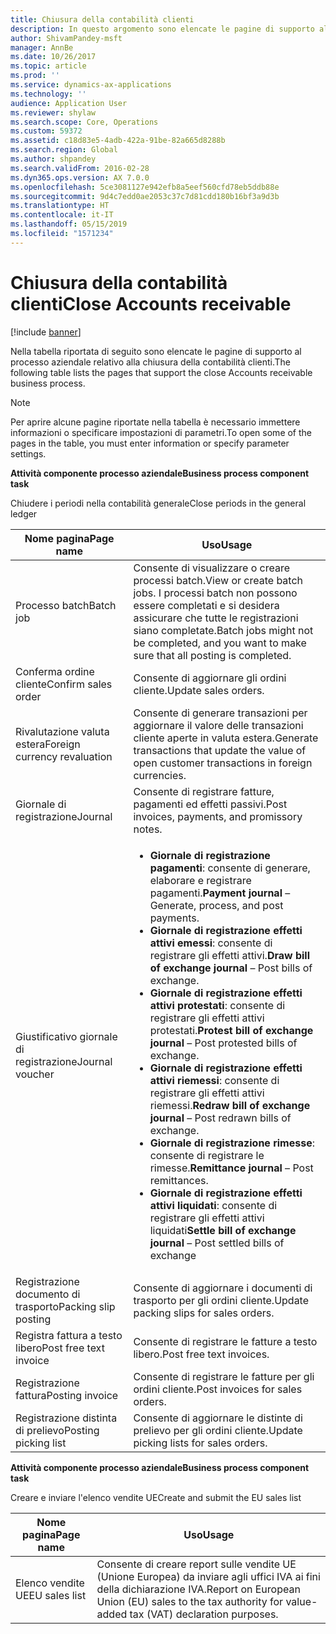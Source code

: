 ```yaml
---
title: Chiusura della contabilità clienti
description: In questo argomento sono elencate le pagine di supporto al processo aziendale relativo alla chiusura della contabilità clienti.
author: ShivamPandey-msft
manager: AnnBe
ms.date: 10/26/2017
ms.topic: article
ms.prod: ''
ms.service: dynamics-ax-applications
ms.technology: ''
audience: Application User
ms.reviewer: shylaw
ms.search.scope: Core, Operations
ms.custom: 59372
ms.assetid: c18d83e5-4adb-422a-91be-82a665d8288b
ms.search.region: Global
ms.author: shpandey
ms.search.validFrom: 2016-02-28
ms.dyn365.ops.version: AX 7.0.0
ms.openlocfilehash: 5ce3081127e942efb8a5eef560cfd78eb5ddb88e
ms.sourcegitcommit: 9d4c7edd0ae2053c37c7d81cdd180b16bf3a9d3b
ms.translationtype: HT
ms.contentlocale: it-IT
ms.lasthandoff: 05/15/2019
ms.locfileid: "1571234"
---
```

# <a name="close-accounts-receivable"></a><span data-ttu-id="a7b0e-103">Chiusura della contabilità clienti</span><span class="sxs-lookup"><span data-stu-id="a7b0e-103">Close Accounts receivable</span></span>

[!include [banner](../includes/banner.md)]

<span data-ttu-id="a7b0e-104">Nella tabella riportata di seguito sono elencate le pagine di supporto al processo aziendale relativo alla chiusura della contabilità clienti.</span><span class="sxs-lookup"><span data-stu-id="a7b0e-104">The following table lists the pages that support the close Accounts receivable business process.</span></span>

> [!NOTE] 
> <span data-ttu-id="a7b0e-105">Per aprire alcune pagine riportate nella tabella è necessario immettere informazioni o specificare impostazioni di parametri.</span><span class="sxs-lookup"><span data-stu-id="a7b0e-105">To open some of the pages in the table, you must enter information or specify parameter settings.</span></span>

<span data-ttu-id="a7b0e-106">**Attività componente processo aziendale**</span><span class="sxs-lookup"><span data-stu-id="a7b0e-106">**Business process component task**</span></span>                   

<span data-ttu-id="a7b0e-107">Chiudere i periodi nella contabilità generale</span><span class="sxs-lookup"><span data-stu-id="a7b0e-107">Close periods in the general ledger</span></span>

| <span data-ttu-id="a7b0e-108">Nome pagina</span><span class="sxs-lookup"><span data-stu-id="a7b0e-108">Page name</span></span>                            | <span data-ttu-id="a7b0e-109">Uso</span><span class="sxs-lookup"><span data-stu-id="a7b0e-109">Usage</span></span>                                                                                      |
|--------------------------------------|--------------------------------------------------------------------------------------------|
|<span data-ttu-id="a7b0e-110">Processo batch</span><span class="sxs-lookup"><span data-stu-id="a7b0e-110">Batch job</span></span>                             | <span data-ttu-id="a7b0e-111">Consente di visualizzare o creare processi batch.</span><span class="sxs-lookup"><span data-stu-id="a7b0e-111">View or create batch jobs.</span></span> <span data-ttu-id="a7b0e-112">I processi batch non possono essere completati e si desidera assicurare che tutte le registrazioni siano completate.</span><span class="sxs-lookup"><span data-stu-id="a7b0e-112">Batch jobs might not be completed, and you want to make sure that all posting is completed.</span></span>                                                                                                               |
|<span data-ttu-id="a7b0e-113">Conferma ordine cliente</span><span class="sxs-lookup"><span data-stu-id="a7b0e-113">Confirm sales order</span></span>                   | <span data-ttu-id="a7b0e-114">Consente di aggiornare gli ordini cliente.</span><span class="sxs-lookup"><span data-stu-id="a7b0e-114">Update sales orders.</span></span>                                                                       |
|<span data-ttu-id="a7b0e-115">Rivalutazione valuta estera</span><span class="sxs-lookup"><span data-stu-id="a7b0e-115">Foreign currency revaluation</span></span>          | <span data-ttu-id="a7b0e-116">Consente di generare transazioni per aggiornare il valore delle transazioni cliente aperte in valuta estera.</span><span class="sxs-lookup"><span data-stu-id="a7b0e-116">Generate transactions that update the value of open customer transactions in foreign currencies.</span></span>                                                                                                                         |
| <span data-ttu-id="a7b0e-117">Giornale di registrazione</span><span class="sxs-lookup"><span data-stu-id="a7b0e-117">Journal</span></span>                              | <span data-ttu-id="a7b0e-118">Consente di registrare fatture, pagamenti ed effetti passivi.</span><span class="sxs-lookup"><span data-stu-id="a7b0e-118">Post invoices, payments, and promissory notes.</span></span>                                             |
| <span data-ttu-id="a7b0e-119">Giustificativo giornale di registrazione</span><span class="sxs-lookup"><span data-stu-id="a7b0e-119">Journal voucher</span></span>                      |<ul><li><span data-ttu-id="a7b0e-120">**Giornale di registrazione pagamenti**: consente di generare, elaborare e registrare pagamenti.</span><span class="sxs-lookup"><span data-stu-id="a7b0e-120">**Payment journal** – Generate, process, and post payments.</span></span></li><li><span data-ttu-id="a7b0e-121">**Giornale di registrazione effetti attivi emessi**: consente di registrare gli effetti attivi.</span><span class="sxs-lookup"><span data-stu-id="a7b0e-121">**Draw bill of exchange journal** – Post bills of exchange.</span></span></li><li><span data-ttu-id="a7b0e-122">**Giornale di registrazione effetti attivi protestati**: consente di registrare gli effetti attivi protestati.</span><span class="sxs-lookup"><span data-stu-id="a7b0e-122">**Protest bill of exchange journal** – Post protested bills of exchange.</span></span></li><li><span data-ttu-id="a7b0e-123">**Giornale di registrazione effetti attivi riemessi**: consente di registrare gli effetti attivi riemessi.</span><span class="sxs-lookup"><span data-stu-id="a7b0e-123">**Redraw bill of exchange journal** – Post redrawn bills of exchange.</span></span></li><li><span data-ttu-id="a7b0e-124">**Giornale di registrazione rimesse**: consente di registrare le rimesse.</span><span class="sxs-lookup"><span data-stu-id="a7b0e-124">**Remittance journal** – Post remittances.</span></span></li><li><span data-ttu-id="a7b0e-125">**Giornale di registrazione effetti attivi liquidati**: consente di registrare gli effetti attivi liquidati</span><span class="sxs-lookup"><span data-stu-id="a7b0e-125">**Settle bill of exchange journal** – Post settled bills of exchange</span></span></li></ul>                   |
| <span data-ttu-id="a7b0e-126">Registrazione documento di trasporto</span><span class="sxs-lookup"><span data-stu-id="a7b0e-126">Packing slip posting</span></span>                 | <span data-ttu-id="a7b0e-127">Consente di aggiornare i documenti di trasporto per gli ordini cliente.</span><span class="sxs-lookup"><span data-stu-id="a7b0e-127">Update packing slips for sales orders.</span></span>                                                     |
| <span data-ttu-id="a7b0e-128">Registra fattura a testo libero</span><span class="sxs-lookup"><span data-stu-id="a7b0e-128">Post free text invoice</span></span>               | <span data-ttu-id="a7b0e-129">Consente di registrare le fatture a testo libero.</span><span class="sxs-lookup"><span data-stu-id="a7b0e-129">Post free text invoices.</span></span>                                                                   |
| <span data-ttu-id="a7b0e-130">Registrazione fattura</span><span class="sxs-lookup"><span data-stu-id="a7b0e-130">Posting invoice</span></span>                      | <span data-ttu-id="a7b0e-131">Consente di registrare le fatture per gli ordini cliente.</span><span class="sxs-lookup"><span data-stu-id="a7b0e-131">Post invoices for sales orders.</span></span>                                                            |
| <span data-ttu-id="a7b0e-132">Registrazione distinta di prelievo</span><span class="sxs-lookup"><span data-stu-id="a7b0e-132">Posting picking list</span></span>                 |<span data-ttu-id="a7b0e-133">Consente di aggiornare le distinte di prelievo per gli ordini cliente.</span><span class="sxs-lookup"><span data-stu-id="a7b0e-133">Update picking lists for sales orders.</span></span>                                                      |

<span data-ttu-id="a7b0e-134">**Attività componente processo aziendale**</span><span class="sxs-lookup"><span data-stu-id="a7b0e-134">**Business process component task**</span></span>   

<span data-ttu-id="a7b0e-135">Creare e inviare l'elenco vendite UE</span><span class="sxs-lookup"><span data-stu-id="a7b0e-135">Create and submit the EU sales list</span></span>

| <span data-ttu-id="a7b0e-136">Nome pagina</span><span class="sxs-lookup"><span data-stu-id="a7b0e-136">Page name</span></span>                            | <span data-ttu-id="a7b0e-137">Uso</span><span class="sxs-lookup"><span data-stu-id="a7b0e-137">Usage</span></span>                                                                                      |
|--------------------------------------|--------------------------------------------------------------------------------------------|
|<span data-ttu-id="a7b0e-138">Elenco vendite UE</span><span class="sxs-lookup"><span data-stu-id="a7b0e-138">EU sales list</span></span>                         | <span data-ttu-id="a7b0e-139">Consente di creare report sulle vendite UE (Unione Europea) da inviare agli uffici IVA ai fini della dichiarazione IVA.</span><span class="sxs-lookup"><span data-stu-id="a7b0e-139">Report on European Union (EU) sales to the tax authority for value-added tax (VAT) declaration purposes.</span></span>                                                                                                                           |






